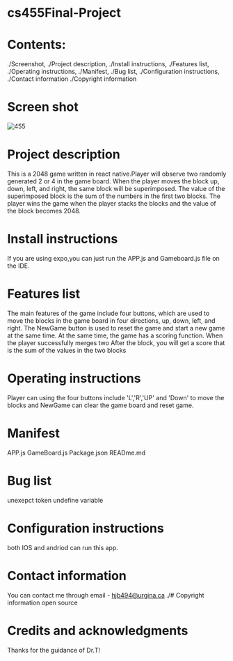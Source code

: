 # cs455Final-Project
# Contents:
 ./Screenshot,
 ./Project description,
 ./Install instructions,
 ./Features list,
 ./Operating instructions,
 ./Manifest,
 ./Bug list,
 ./Configuration instructions,
 ./Contact information
 ./Copyright information
# Screen shot
![455](https://user-images.githubusercontent.com/103437069/162877832-2706d9c8-ad6e-46eb-afcc-ef8901793bd4.png)
# Project description
This is a 2048 game written in react native.Player will observe two randomly generated 2 or 4 in the game board. When the player moves the block up, down, left, and right, the same block will be superimposed. The value of the superimposed block is the sum of the numbers in the first two blocks. The player wins the game when the player stacks the blocks and the value of the block becomes 2048.
# Install instructions
If you are using expo,you can just run the APP.js and Gameboard.js file on the IDE.
# Features list
The main features of the game include four buttons, which are used to move the blocks in the game board in four directions, up, down, left, and right. The NewGame button is used to reset the game and start a new game at the same time. At the same time, the game has a scoring function. When the player successfully merges two After the block, you will get a score that is the sum of the values in the two blocks
# Operating instructions
Player can using the four buttons include 'L','R','UP' and 'Down' to move the blocks and NewGame can clear the game board and reset game.
# Manifest
APP.js
GameBoard.js
Package.json
READme.md
# Bug list
unexepct token
undefine variable
# Configuration instructions
both IOS and andriod can run this app.
#  Contact information
You can contact me through email - hjb494@urgina.ca
./#  Copyright information
open source
# Credits and acknowledgments
Thanks for the guidance of Dr.T!
